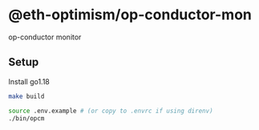 # @eth-optimism/op-conductor-mon

op-conductor monitor

## Setup

Install go1.18

```bash
make build

source .env.example # (or copy to .envrc if using direnv)
./bin/opcm
```
